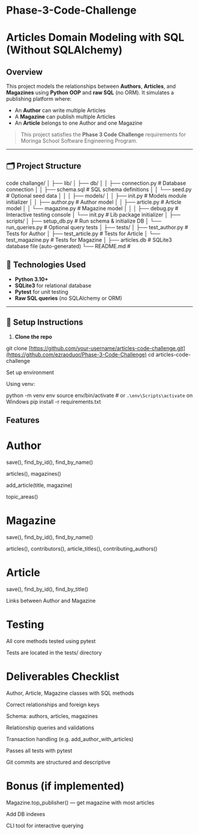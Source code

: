 # Phase-3-Code-Challenge

#  Articles Domain Modeling with SQL (Without SQLAlchemy)

## Overview

This project models the relationships between **Authors**, **Articles**, and **Magazines** using **Python OOP** and **raw SQL** (no ORM). It simulates a publishing platform where:

- An **Author** can write multiple Articles
- A **Magazine** can publish multiple Articles
- An **Article** belongs to one Author and one Magazine

> This project satisfies the **Phase 3 Code Challenge** requirements for Moringa School Software Engineering Program.

---

## 🗂️ Project Structure

code challange/
│
├── lib/
│ ├── db/
│ │ ├── connection.py # Database connection
│ │ ├── schema.sql # SQL schema definitions
│ │ └── seed.py # Optional seed data
│ │
│ ├── models/
│ │ ├── init.py # Models module initializer
│ │ ├── author.py # Author model
│ │ ├── article.py # Article model
│ │ └── magazine.py # Magazine model
│ │
│ ├── debug.py # Interactive testing console
│ └── init.py # Lib package initializer
│
├── scripts/
│ ├── setup_db.py # Run schema & initialize DB
│ └── run_queries.py # Optional query tests
│
├── tests/
│ ├── test_author.py # Tests for Author
│ ├── test_article.py # Tests for Article
│ └── test_magazine.py # Tests for Magazine
│
├── articles.db # SQLite3 database file (auto-generated)
└── README.md #

## 🧰 Technologies Used

- **Python 3.10+**
- **SQLite3** for relational database
- **Pytest** for unit testing
- **Raw SQL queries** (no SQLAlchemy or ORM)

---

## 🔧 Setup Instructions

1. **Clone the repo**

git clone [https://github.com/your-username/articles-code-challenge.git](https://github.com/ezraoduor/Phase-3-Code-Challenge)
cd articles-code-challenge

Set up environment

Using venv:

python -m venv env
source env/bin/activate  # or `.\env\Scripts\activate` on Windows
pip install -r requirements.txt


 ## Features
 # Author
save(), find_by_id(), find_by_name()

articles(), magazines()

add_article(title, magazine)

topic_areas()

# Magazine
save(), find_by_id(), find_by_name()

articles(), contributors(), article_titles(), contributing_authors()

# Article
save(), find_by_id(), find_by_title()

Links between Author and Magazine

# Testing
All core methods tested using pytest

Tests are located in the tests/ directory

# Deliverables Checklist
 Author, Article, Magazine classes with SQL methods

 Correct relationships and foreign keys

 Schema: authors, articles, magazines

 Relationship queries and validations

 Transaction handling (e.g. add_author_with_articles)

 Passes all tests with pytest

 Git commits are structured and descriptive

# Bonus (if implemented)
 Magazine.top_publisher() — get magazine with most articles

 Add DB indexes

 CLI tool for interactive querying

